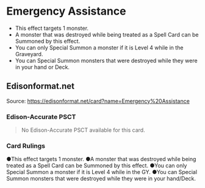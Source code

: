 # Emergency Assistance

*   This effect targets 1 monster.
*   A monster that was destroyed while being treated as a Spell Card can be Summoned by this effect.
*   You can only Special Summon a monster if it is Level 4 while in the Graveyard.
*   You can Special Summon monsters that were destroyed while they were in your hand or Deck.

## Edisonformat.net

Source: https://edisonformat.net/card?name=Emergency%20Assistance

### Edison-Accurate PSCT

> No Edison-Accurate PSCT available for this card.

### Card Rulings

●This effect targets 1 monster.
●A monster that was destroyed while being treated as a Spell Card can be Summoned by this effect.
●You can only Special Summon a monster if it is Level 4 while in the GY.
●You can Special Summon monsters that were destroyed while they were in your hand/Deck.
            